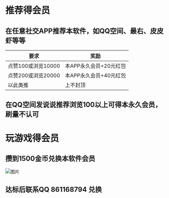 # 推荐得会员

## 在任意社交APP推荐本软件，如QQ空间、最右、皮皮虾等等

| 要求 | 奖励 |
| ---- | ---- |
| 点赞100或浏览10000 | 本APP永久会员+20元红包 |
| 点赞200或浏览20000 | 本APP永久会员+40元红包 |
| 以此类推 | 上不封顶 |

## 在QQ空间发说说推荐浏览100以上可得本永久会员，刷量不认可

# 玩游戏得会员

## 攒到1500金币兑换本软件会员

![图片](https://qgapk.top/193756.jpg)

## 达标后联系QQ 861168794 兑换
